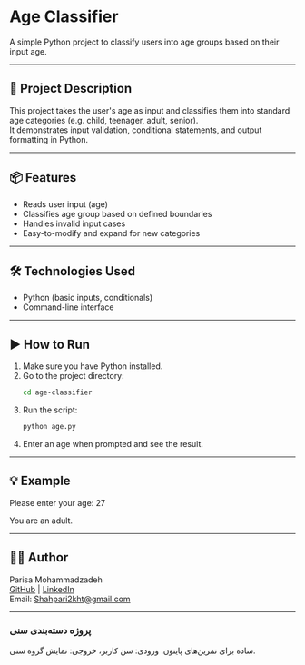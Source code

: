 # Age Classifier

A simple Python project to classify users into age groups based on their input age.

---

## 🚀 Project Description

This project takes the user's age as input and classifies them into standard age categories (e.g. child, teenager, adult, senior).  
It demonstrates input validation, conditional statements, and output formatting in Python.

---

## 📦 Features

- Reads user input (age)
- Classifies age group based on defined boundaries
- Handles invalid input cases
- Easy-to-modify and expand for new categories

---

## 🛠️ Technologies Used

- Python (basic inputs, conditionals)
- Command-line interface

---

## ▶️ How to Run

1. Make sure you have Python installed.
2. Go to the project directory:
    ```bash
    cd age-classifier
    ```
3. Run the script:
    ```bash
    python age.py
    ```
4. Enter an age when prompted and see the result.

---

## 💡 Example

Please enter your age: 27

You are an adult.


---

## 👩‍💻 Author

Parisa Mohammadzadeh  
[GitHub](https://github.com/shahpari2kht) | [LinkedIn](https://www.linkedin.com/in/parisamohammadzadeh)  
Email: Shahpari2kht@gmail.com

---

### پروژه دسته‌بندی سنی

ساده برای تمرین‌های پایتون. ورودی: سن کاربر، خروجی: نمایش گروه سنی.
